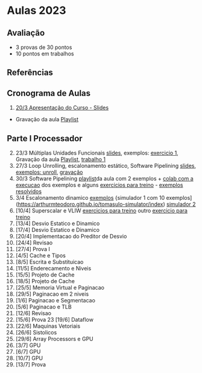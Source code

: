 # Aulas 2023

## Avaliação

* 3 provas de 30 pontos
* 10 pontos em trabalhos

## Referências

## Cronograma de Aulas

1.  [20/3 Apresentação do Curso - Slides ](https://docs.google.com/presentation/d/1_LykWtdGVN7RCOvt1C8jXhd5BZuPTYUz1-FzViksB7w/edit?usp=sharing)
   - Gravação da aula [Playlist](https://www.youtube.com/playlist?list=PLcvOyD_LMr6mQZNr2ftwBjFj7vzEQja8L)
## Parte I Processador 
2. 23/3 Múltiplas Unidades Funcionais [slides](https://docs.google.com/presentation/d/14wxD1nXVCHVqidB4S4sbar_OGkiAhkooeNXDyEL-RZ8/edit?usp=sharing), exemplos: [exercicio 1](https://docs.google.com/document/d/1Ib10ajsfOkAV2flKp2jx3ZnB1YXGRCnuYECg1935kz0/edit?usp=sharing), Gravação da aula [Playlist](https://www.youtube.com/playlist?list=PLcvOyD_LMr6l3Tiu82udAXsg6bdaDHR8M), [trabalho 1](https://colab.research.google.com/drive/1f4J8N2_tWvKIXZP-BFO9r1FVh3znhOFv?usp=sharing)
3. 27/3 Loop Unrolling, escalonamento estático, Software Pipelining  [slides](https://docs.google.com/presentation/d/14wxD1nXVCHVqidB4S4sbar_OGkiAhkooeNXDyEL-RZ8/edit?usp=sharing), [exemplos: unroll](https://docs.google.com/document/d/1VbJ5KoNpPBL990Hxp9_J4r0wJ1ThuCHeWmGWwinRLhQ/edit?usp=sharing), [gravação](https://www.youtube.com/playlist?list=PLcvOyD_LMr6loAABbzSHQ35MlUlGhbKI3)
4. 30/3 Software Pipelining [playlist](https://www.youtube.com/playlist?list=PLcvOyD_LMr6ljeHukS3E7rTVGS2-qySjc)da aula com 2 exemplos + [colab com a execucao](https://colab.research.google.com/drive/1oeHtya06AMZBuPofLHvckZfkf8Q1DMX1?usp=sharing) dos exemplos e alguns [exercicios para treino](https://docs.google.com/document/d/1iMePpBllLPABsJtC3P1knk6QhF9Mo2XuHR_l24cL4lw/edit?usp=sharing) - [exemplos resolvidos](https://docs.google.com/document/d/1J-BHI6DYczwqqI01_H-GWNVTFY-30ll7dSgDrcagcH0/edit?usp=sharing) 
5. 3/4   Escalonamento dinamico [exemplos](https://docs.google.com/document/d/11Kep0l6_UFheh5b5t3N8kaGj2hApEXlM3LkGB5kCNxM/edit?usp=sharing) {simulador 1 com 10 exemplos](https://arthurmteodoro.github.io/tomasulo-simulator/index) [simulador 2](https://naheel.xyz/tomasulo-sim/)
6. [10/4] Superscalar e VLIW  [exercicios para treino](https://docs.google.com/document/d/1JEj7AfNjVGiLLP3w6dl_SSQEhomq2xYt8P81Bw6uPvI/edit?usp=sharing) outro [exercicio para treino](https://docs.google.com/document/d/1W19ofIvCMIcWTam78DMwOXRO555nKc80cljbKpRJyCk/edit?usp=sharing)
7. [13/4] Desvio Estatico e Dinamico
8. [17/4] Desvio Estatico e Dinamico
9. [20/4] Implementacao do Preditor de Desvio
10. [24/4] Revisao
11. [27/4] Prova I
12. [4/5]  Cache e Tipos
13. [8/5]  Escrita e Substituicao
14. [11/5] Enderecamento e Niveis 
15. [15/5] Projeto de Cache
16. [18/5] Projeto de Cache
17. [25/5] Memoria Virtual e Paginacao
18. [29/5] Paginacao em 2 niveis
19. [1/6] Paginacao e Segmentacao
20. [5/6] Paginacao e TLB
21. [12/6] Revisao
22. [15/6] Prova
23 [19/6]  Dataflow
24. [22/6] Maquinas Vetoriais
25. [26/6] Sistolicos
26. [29/6] Array Processors e GPU
27. [3/7] GPU
28. [6/7] GPU
29. [10/7] GPU
30. [13/7] Prova
 
